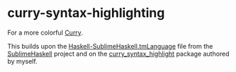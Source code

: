 # curry-syntax-highlighting
For a more colorful [Curry](http://curry-language.org).

This builds upon the [Haskell-SublimeHaskell.tmLanguage](http://github.com/SublimeHaskell/SublimeHaskell/blob/master/Syntaxes/Haskell-SublimeHaskell.tmLanguage) file from the [SublimeHaskell](http://github.com/SublimeHaskell/SublimeHaskell) project and on the [curry_syntax_highlight](https://github.com/jpsikorra/curry_syntax_highlight) package authored by myself.